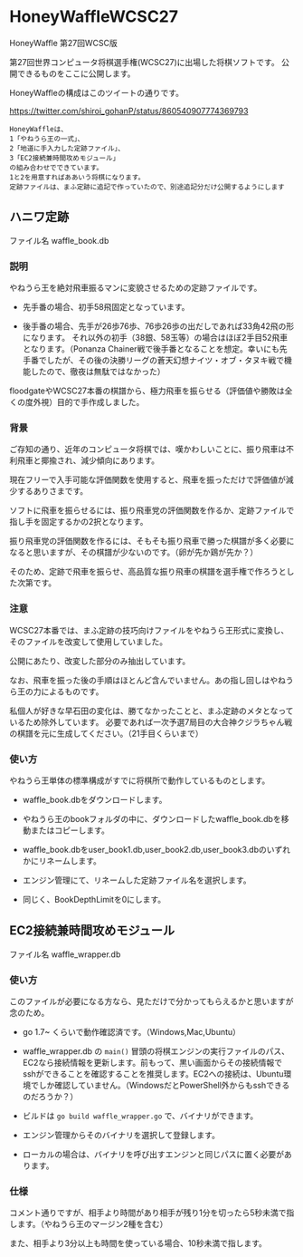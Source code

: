 # HoneyWaffleWCSC27
HoneyWaffle 第27回WCSC版

第27回世界コンピュータ将棋選手権(WCSC27)に出場した将棋ソフトです。
公開できるものをここに公開します。

HoneyWaffleの構成はこのツイートの通りです。

https://twitter.com/shiroi_gohanP/status/860540907774369793

```
HoneyWaffleは、
1「やねうら王の一式」、
2「地道に手入力した定跡ファイル」、
3「EC2接続兼時間攻めモジュール」
の組み合わせでできています。
1と2を用意すればああいう将棋になります。
定跡ファイルは、まふ定跡に追記で作っていたので、別途追記分だけ公開するようにします
```

## ハニワ定跡
ファイル名
waffle_book.db

### 説明
やねうら王を絶対飛車振るマンに変貌させるための定跡ファイルです。

* 先手番の場合、初手58飛固定となっています。

* 後手番の場合、先手が26歩76歩、76歩26歩の出だしであれば33角42飛の形になります。
それ以外の初手（38銀、58玉等）の場合はほぼ2手目52飛車となります。（Ponanza Chainer戦で後手番となることを想定。幸いにも先手番でしたが、その後の決勝リーグの蒼天幻想ナイツ・オブ・タヌキ戦で機能したので、徹夜は無駄ではなかった）

floodgateやWCSC27本番の棋譜から、極力飛車を振らせる（評価値や勝敗は全くの度外視）目的で手作成しました。

### 背景

ご存知の通り、近年のコンピュータ将棋では、嘆かわしいことに、振り飛車は不利飛車と揶揄され、減少傾向にあります。

現在フリーで入手可能な評価関数を使用すると、飛車を振っただけで評価値が減少するありさまです。

ソフトに飛車を振らせるには、振り飛車党の評価関数を作るか、定跡ファイルで指し手を固定するかの2択となります。

振り飛車党の評価関数を作るには、そもそも振り飛車で勝った棋譜が多く必要になると思いますが、その棋譜が少ないのです。（卵が先か鶏が先か？）

そのため、定跡で飛車を振らせ、高品質な振り飛車の棋譜を選手権で作ろうとした次第です。

### 注意

WCSC27本番では、まふ定跡の技巧向けファイルをやねうら王形式に変換し、そのファイルを改変して使用していました。

公開にあたり、改変した部分のみ抽出しています。

なお、飛車を振った後の手順はほとんど含んでいません。あの指し回しはやねうら王の力によるものです。

私個人が好きな早石田の変化は、勝てなかったことと、まふ定跡のメタとなっているため除外しています。
必要であれば一次予選7局目の大合神クジラちゃん戦の棋譜を元に生成してください。（21手目くらいまで）

### 使い方
やねうら王単体の標準構成がすでに将棋所で動作しているものとします。

* waffle_book.dbをダウンロードします。

* やねうら王のbookフォルダの中に、ダウンロードしたwaffle_book.dbを移動またはコピーします。

* waffle_book.dbをuser_book1.db,user_book2.db,user_book3.dbのいずれかにリネームします。

* エンジン管理にて、リネームした定跡ファイル名を選択します。

* 同じく、BookDepthLimitを0にします。

## EC2接続兼時間攻めモジュール
ファイル名
waffle_wrapper.db

### 使い方

このファイルが必要になる方なら、見ただけで分かってもらえるかと思いますが念のため。

* go 1.7~ くらいで動作確認済です。（Windows,Mac,Ubuntu）

* waffle_wrapper.db の `main()` 冒頭の将棋エンジンの実行ファイルのパス、EC2なら接続情報を更新します。前もって、黒い画面からその接続情報でsshができることを確認することを推奨します。EC2への接続は、Ubuntu環境でしか確認していません。（WindowsだとPowerShell外からもsshできるのだろうか？）

* ビルドは `go build waffle_wrapper.go` で、バイナリができます。

* エンジン管理からそのバイナリを選択して登録します。

* ローカルの場合は、バイナリを呼び出すエンジンと同じパスに置く必要があります。

### 仕様

コメント通りですが、相手より時間があり相手が残り1分を切ったら5秒未満で指します。（やねうら王のマージン2種を含む）

また、相手より3分以上も時間を使っている場合、10秒未満で指します。
